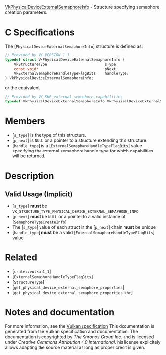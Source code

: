 [VkPhysicalDeviceExternalSemaphoreInfo](https://www.khronos.org/registry/vulkan/specs/1.3-extensions/man/html/VkPhysicalDeviceExternalSemaphoreInfo.html) - Structure specifying semaphore creation parameters.

# C Specifications
The [`PhysicalDeviceExternalSemaphoreInfo`] structure is defined as:
```c
// Provided by VK_VERSION_1_1
typedef struct VkPhysicalDeviceExternalSemaphoreInfo {
    VkStructureType                          sType;
    const void*                              pNext;
    VkExternalSemaphoreHandleTypeFlagBits    handleType;
} VkPhysicalDeviceExternalSemaphoreInfo;
```
or the equivalent
```c
// Provided by VK_KHR_external_semaphore_capabilities
typedef VkPhysicalDeviceExternalSemaphoreInfo VkPhysicalDeviceExternalSemaphoreInfoKHR;
```

# Members
- [`s_type`] is the type of this structure.
- [`p_next`] is `NULL` or a pointer to a structure extending this structure.
- [`handle_type`] is a [`ExternalSemaphoreHandleTypeFlagBits`] value specifying the external semaphore handle type for which capabilities will be returned.

# Description
## Valid Usage (Implicit)
-  [`s_type`] **must**  be `VK_STRUCTURE_TYPE_PHYSICAL_DEVICE_EXTERNAL_SEMAPHORE_INFO`
-  [`p_next`] **must**  be `NULL` or a pointer to a valid instance of [`SemaphoreTypeCreateInfo`]
-    The [`s_type`] value of each struct in the [`p_next`] chain  **must**  be unique
-  [`handle_type`] **must**  be a valid [`ExternalSemaphoreHandleTypeFlagBits`] value

# Related
- [`crate::vulkan1_1`]
- [`ExternalSemaphoreHandleTypeFlagBits`]
- [`StructureType`]
- [`get_physical_device_external_semaphore_properties`]
- [`get_physical_device_external_semaphore_properties_khr`]

# Notes and documentation
For more information, see the [Vulkan specification](https://www.khronos.org/registry/vulkan/specs/1.3-extensions/html/vkspec.html)
This documentation is generated from the Vulkan specification and documentation.
The documentation is copyrighted by *The Khronos Group Inc.* and is licensed under *Creative Commons Attribution 4.0 International*.
his license explicitely allows adapting the source material as long as proper credit is given.
        